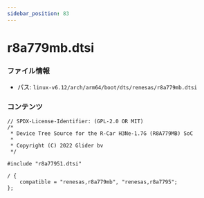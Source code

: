```yaml
---
sidebar_position: 83
---
```

# r8a779mb.dtsi

### ファイル情報

- パス: `linux-v6.12/arch/arm64/boot/dts/renesas/r8a779mb.dtsi`

### コンテンツ

```dtsi
// SPDX-License-Identifier: (GPL-2.0 OR MIT)
/*
 * Device Tree Source for the R-Car H3Ne-1.7G (R8A779MB) SoC
 *
 * Copyright (C) 2022 Glider bv
 */

#include "r8a77951.dtsi"

/ {
	compatible = "renesas,r8a779mb", "renesas,r8a7795";
};

```

